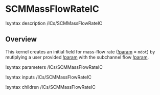 # SCMMassFlowRateIC

!syntax description /ICs/SCMMassFlowRateIC

## Overview

<!-- -->

This kernel creates an initial field for mass-flow rate ([!param](/ICs/SCMMassFlowRateIC/variable) = `mdot`) by mutiplying a user provided [!param](/ICs/SCMMassFlowRateIC/mass_flux) with the subchannel flow [!param](/ICs/SCMMassFlowRateIC/area).

!syntax parameters /ICs/SCMMassFlowRateIC

!syntax inputs /ICs/SCMMassFlowRateIC

!syntax children /ICs/SCMMassFlowRateIC
